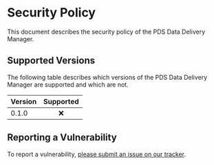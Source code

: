 # Security Policy

This document describes the security policy of the PDS Data Delivery Manager.


## Supported Versions

The following table describes which versions of the PDS Data Delivery Manager are supported and which are not.

| Version | Supported |
|:--------|:---------:|
| 0.1.0   | ❌        |


## Reporting a Vulnerability

To report a vulnerability, [please submit an issue on our tracker](https://github.com/NASA-PDS/data-upload-manager/issues/new?template=vulnerability-issue.md).
